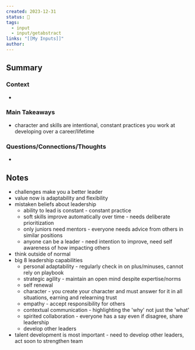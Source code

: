 ```yaml
---
created: 2023-12-31
status: 🔴
tags:
  - input
  - input/getabstract
links: "[[My Inputs]]"
author:
---
```

## Summary
### Context
- 
### Main Takeaways
- character and skills are intentional, constant practices you work at developing over a career/lifetime
### Questions/Connections/Thoughts
- 
## Notes
- challenges make you a better leader
- value now is adaptability and flexibility
- mistaken beliefs about leadership
	- ability to lead is constant - constant practice
	- soft skills improve automatically over time - needs deliberate prioritization
	- only juniors need mentors - everyone needs advice from others in similar positions
	- anyone can be a leader - need intention to improve, need self awareness of how impacting others
- think outside of normal
- big 8 leadership capabilities
	- personal adaptability - regularly check in on plus/minuses, cannot rely on playbook
	- strategic agility - maintain an open mind despite expertise/norms
	- self renewal
	- character - you create your character and must answer for it in all situations, earning and relearning trust
	- empathy - accept responsibility for others
	- contextual communication - highlighting the 'why' not just the 'what'
	- spirited collaboration - everyone has a say even if disagree, share leadership
	- develop other leaders
- talent development is most important - need to develop other leaders, act soon to strengthen team

